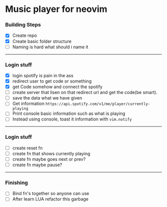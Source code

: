 # Music player for neovim

### Building Steps
- [x] Create repo
- [x] Create basic folder structure
- [ ] Naming is hard what should i name it
---
### Login stuff

- [x] login spotify is pain in the ass
- [x] redirect user to get code or something
- [x] get Code somehow and connect the spotify
- [ ] create server that lisen on that redirect url and get the code(be smart).
- [ ] save the data what we have given
- [ ] Get information `https://api.spotify.com/v1/me/player/currently-playing`
- [ ] Print console basic information such as what is playing
- [ ] Instead using console, toast it information with `vim.notify`

---
### Login stuff

- [ ] create reset fn
- [ ] create fn that shows currently playing
- [ ] create fn maybe goes next or prev?
- [ ] create fn maybe pause?

---
### Finishing
- [ ] Bind fn's together so anyone can use
- [ ] After learn LUA refactor this garbage
